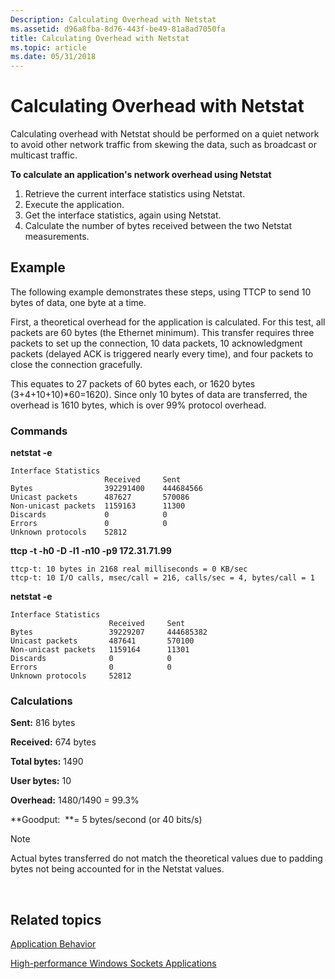 ```yaml
---
Description: Calculating Overhead with Netstat
ms.assetid: d96a8fba-8d76-443f-be49-81a8ad7050fa
title: Calculating Overhead with Netstat
ms.topic: article
ms.date: 05/31/2018
---
```


# Calculating Overhead with Netstat

Calculating overhead with Netstat should be performed on a quiet network to avoid other network traffic from skewing the data, such as broadcast or multicast traffic.

**To calculate an application's network overhead using Netstat**

1.  Retrieve the current interface statistics using Netstat.
2.  Execute the application.
3.  Get the interface statistics, again using Netstat.
4.  Calculate the number of bytes received between the two Netstat measurements.

## Example

The following example demonstrates these steps, using TTCP to send 10 bytes of data, one byte at a time.

First, a theoretical overhead for the application is calculated. For this test, all packets are 60 bytes (the Ethernet minimum). This transfer requires three packets to set up the connection, 10 data packets, 10 acknowledgment packets (delayed ACK is triggered nearly every time), and four packets to close the connection gracefully.

This equates to 27 packets of 60 bytes each, or 1620 bytes (3+4+10+10)\*60=1620). Since only 10 bytes of data are transferred, the overhead is 1610 bytes, which is over 99% protocol overhead.

### Commands

**netstat -e**

``` syntax
Interface Statistics
                     Received     Sent
Bytes                392291400    444684566
Unicast packets      487627       570086
Non-unicast packets  1159163      11300
Discards             0            0
Errors               0            0
Unknown protocols    52812
```

**ttcp -t -h0 -D -l1 -n10 -p9 172.31.71.99**

``` syntax
ttcp-t: 10 bytes in 2168 real milliseconds = 0 KB/sec
ttcp-t: 10 I/O calls, msec/call = 216, calls/sec = 4, bytes/call = 1
```

**netstat -e**

``` syntax
Interface Statistics
                      Received     Sent
Bytes                 39229207     444685382
Unicast packets       487641       570100
Non-unicast packets   1159164      11301
Discards              0            0
Errors                0            0
Unknown protocols     52812
```

### Calculations

**Sent:** 816 bytes

**Received:** 674 bytes

**Total bytes:** 1490

**User bytes:** 10

**Overhead:** 1480/1490 = 99.3%

**Goodput:  **= 5 bytes/second (or 40 bits/s)

> [!Note]  
> Actual bytes transferred do not match the theoretical values due to padding bytes not being accounted for in the Netstat values.

 

## Related topics

<dl> <dt>

[Application Behavior](application-behavior-2.md)
</dt> <dt>

[High-performance Windows Sockets Applications](high-performance-windows-sockets-applications-2.md)
</dt> </dl>

 

 



